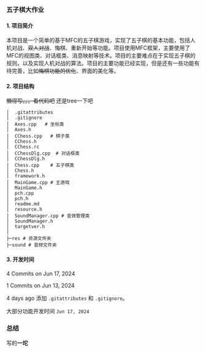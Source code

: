 ### 五子棋大作业

#### 1. 项目简介

本项目是一个简单的基于MFC的五子棋游戏，实现了五子棋的基本功能，包括人机对战、~~双人对战~~、悔棋、重新开始等功能。项目使用MFC框架，主要使用了MFC的视图类、对话框类、消息映射等技术。项目的主要难点在于实现五子棋的规则，以及实现人机对战的算法。项目的主要功能已经实现，但是还有一些功能有待完善，比如~~悔棋功能的优化~~、界面的美化等。

#### 2. 项目结构

~~懒得写。。。看代码吧~~ 还是tree一下吧

```shell
│  .gitattributes
│  .gitignore
│  Axes.cpp   # 坐标类
│  Axes.h
│  CChess.cpp   # 棋子类
│  CChess.h
│  CChess.rc
│  CChessDlg.cpp  # 对话框类
│  CChessDlg.h
│  Chess.cpp    # 五子棋类
│  Chess.h
│  framework.h
│  MainGame.cpp # 主游戏
│  MainGame.h
│  pch.cpp
│  pch.h
│  readme.md
│  resource.h
│  SoundManager.cpp # 音效管理类
│  SoundManager.h
│  targetver.h
│
├─res # 资源文件夹
├─sound # 音频文件夹

```

#### 3. 开发时间

4 Commits on Jun 17, 2024

1 Commits on Jun 13, 2024

4 days ago 添加 `.gitattributes` 和 `.gitignore`。

大部分功能开发时间 `Jun 17, 2024`


### 总结

写的**一坨**